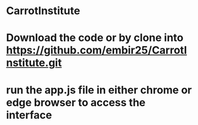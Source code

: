 # CarrotInstitute
# Download the code or by clone into https://github.com/embir25/CarrotInstitute.git
# run the app.js file in either chrome or edge browser to access the interface
